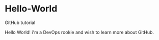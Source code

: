 # Hello-World
GitHub tutorial

Hello World! i'm a DevOps rookie and wish to learn more about GitHub.

